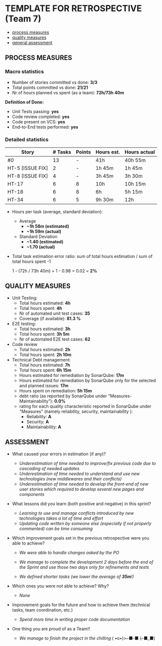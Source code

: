 TEMPLATE FOR RETROSPECTIVE (Team 7)
=====================================

- [process measures](#process-measures)
- [quality measures](#quality-measures)
- [general assessment](#assessment)

## PROCESS MEASURES 

### Macro statistics

- Number of stories committed vs done: **3/3**
- Total points committed vs done: **21/21**
- Nr of hours planned vs spent (as a team): **72h/73h 40m**

**Definition of Done:**

- Unit Tests passing: **yes**
- Code review completed: **yes**
- Code present on VCS: **yes**
- End-to-End tests performed: **yes**

### Detailed statistics

| Story            | # Tasks | Points | Hours est. | Hours actual |
| ---------------- | ------- | ------ | ---------- | ------------ |
| _#0_             | 13      | -      | 41h        | 40h 55m      |
| HT-5 [ISSUE FIX] | 2       | -      | 1h 45m     | 1h 45m       |
| HT-8 [ISSUE FIX] | 4       | -      | 3h 45m     | 3h 30m       |
| HT-17            | 6       | 8      | 10h        | 10h 15m      |
| HT-18            | 6       | 8      | 6h         | 5h 15m       |
| HT-34            | 6       | 5      | 9h 30m     | 12h          |

- Hours per task (average, standard deviation):

  - Average
    - **~1h 58m (estimated)**
    - **~1h 59m (actual)**
  - Standard Deviation
    - **~1.40 (estimated)**
    - **~1.70 (actual)**

- Total task estimation error ratio: sum of total hours estimation / sum of total hours spent -1

  1 - (72h / 73h 40m) = 1 - 0.98 = 0.02 = **2%**
## QUALITY MEASURES 

- Unit Testing:
  - Total hours estimated: **4h**
  - Total hours spent: **4h**
  - Nr of automated unit test cases: **35** 
  - Coverage (if available): **81.3 %**
- E2E testing:
  - Total hours estimated: **3h**
  - Total hours spent: **3h 5m**
  - Nr of automated E2E test cases: **62**
- Code review 
  - Total hours estimated: **2h** 
  - Total hours spent: **2h 10m**
- Technical Debt management:
  - Total hours estimated:  **7h**
  - Total hours spent: **6h 15m**
  - Hours estimated for remediation by SonarQube: **17m**
  - Hours estimated for remediation by SonarQube only for the selected and planned issues: **17m** 
  - Hours spent on remediation: **5h 15m** 
  - debt ratio (as reported by SonarQube under "Measures-Maintainability"): **0.0%**
  - rating for each quality characteristic reported in SonarQube under "Measures" (namely reliability, security, maintainability ):
    - Reliability: **A**
    - Security: **A**
    - Maintainability: **A**
  


## ASSESSMENT

- What caused your errors in estimation (if any)?

  - *Underestimation of time needed to improve/fix previous code due to cascading of needed updates*
  - *Underestimation of time needed to understand and use new technologies (new middlewares and their conflicts)*
  - *Underestimation of time needed to develop the front-end of new user stories which required to develop several new pages and components*

- What lessons did you learn (both positive and negative) in this sprint?

  - *Learning to use and manage conflicts introduced by new technologies takes a lot of time and effort*
  - *Updating code written by someone else (especially if not properly commented) can be time consuming*

- Which improvement goals set in the previous retrospective were you able to achieve? 

  - *We were able to handle changes asked by the PO*

  - *We manage to complete the development 2 days before the end of the Sprint and use those two days only for refinements and tests*
  - *We defined shorter tasks (we lower the average of **35m**!)*

- Which ones you were not able to achieve? Why?

  - *None*

- Improvement goals for the future and how to achieve them (technical tasks, team coordination, etc.)

  - *Spend more time in writing proper code documentation*

- One thing you are proud of as a Team!!
  - *We manage to finish the project in the chilling*  ( •o•)>⌐■-■  (⌐■_■)